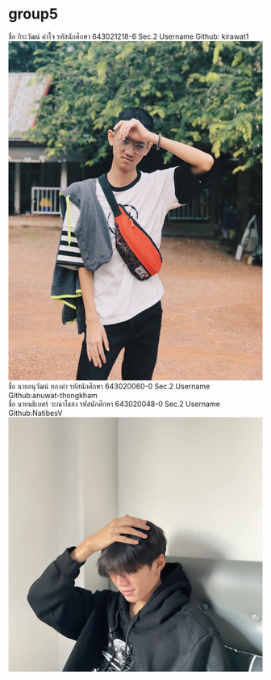 # group5
ชื่อ กิระวัฒน์ คำใจ รหัสนักศึกษา 643021218-6 Sec.2 Username Github: kirawat1  
![My Image](/media/kirawat.jpg)
ชื่อ นายอนุวัฒน์ ทองคำ รหัสนักศึกษา 643020060-0 Sec.2 Username Github:anuwat-thongkham  
ชื่อ นายนธิเบศร์ วะณาไธสง รหัสนักศึกษา 643020048-0 Sec.2 Username Github:NatibesV  
![My Image](media/NatibesV_pic.jpg)
